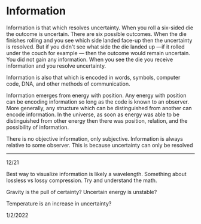 # Information

Information is that which resolves uncertainty. When you roll a six-sided die the outcome is uncertain. There are six possible outcomes. When the die finishes rolling and you see which side landed face-up then the uncertainty is resolved. But if you didn't see what side the die landed up —if it rolled under the couch for example — then the outcome would remain uncertain. You did not gain any information. When you see the die you receive information and you resolve uncertainty. 

Information is also that which is encoded in words, symbols, computer code, DNA, and other methods of communication. 

Information emerges from energy with position. Any energy with position can be encoding information so long as the code is known to an observer. More generally, any structure which can be distinguished from another can encode information. In the universe, as soon as energy was able to be distinguished from other energy then there was position, relation, and the possibility of information. 

There is no objective information, only subjective. Information is always relative to some observer. This is because uncertainty can only be resolved 

---

12/21

Best way to visualize information is likely a wavelength. Something about lossless vs lossy compression. Try and understand the math.

Gravity is the pull of certainty? Uncertain energy is unstable?

Temperature is an increase in uncertainty?

1/2/2022